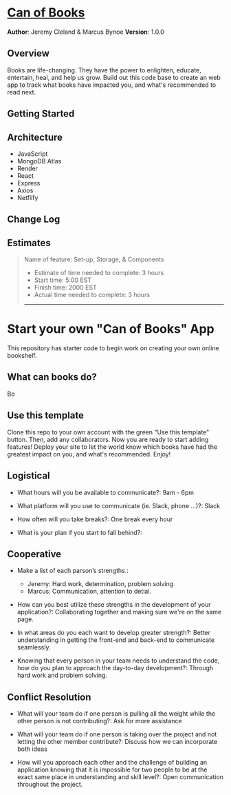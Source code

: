 # [Can of Books](https://books-in-a-can.netlify.app)

**Author**: Jeremy Cleland & Marcus Bynoe
**Version**: 1.0.0

## Overview

Books are life-changing. They have the power to enlighten, educate, entertain, heal, and help us grow. Build out this code base to create an web app to track what books have impacted you, and what's recommended to read next.

## Getting Started

<!-- What are the steps that a user must take in order to build this app on their own machine and get it running? -->

## Architecture

- JavaScript
- MongoDB Atlas
- Render
- React
- Express
- Axios
- Netflify

## Change Log

<!-- Use this area to document the iterative changes made to your application as each feature is successfully implemented. Use time stamps. Here's an example:

01-01-2001 4:59pm - Application now has a fully-functional express server, with a GET route for the location resource. -->

## Estimates

> Name of feature: Set-up, Storage, & Components
>
> - Estimate of time needed to complete: 3 hours
> - Start time: 5:00 EST
> - Finish time: 2000 EST
> - Actual time needed to complete: 3 hours
>
> ---

# Start your own "Can of Books" App

This repository has starter code to begin work on creating your own online bookshelf.

## What can books do?

Bo

## Use this template

Clone this repo to your own account with the green "Use this template" button. Then, add any collaborators. Now you are ready to start adding features! Deploy your site to let the world know which books have had the greatest impact on you, and what's recommended. Enjoy!

## Logistical

- What hours will you be available to communicate?: 9am - 6pm

- What platform will you use to communicate (ie. Slack, phone …)?: Slack

- How often will you take breaks?: One break every hour

- What is your plan if you start to fall behind?:

## Cooperative

- Make a list of each parson’s strengths.:

  - Jeremy: Hard work, determination, problem solving
  - Marcus: Communication, attention to detial.

- How can you best utilize these strengths in the development of your application?: Collaborating together and making sure we're on the same page.

- In what areas do you each want to develop greater strength?: Better understanding in getting the front-end and back-end to communicate seamlessly.

- Knowing that every person in your team needs to understand the code, how do you plan to approach the day-to-day development?: Through hard work and problem solving.

## Conflict Resolution

- What will your team do if one person is pulling all the weight while the other person is not contributing?: Ask for more assistance

- What will your team do if one person is taking over the project and not letting the other member contribute?: Discuss how we can incorporate both ideas

- How will you approach each other and the challenge of building an application knowing that it is impossible for two people to be at the exact same place in understanding and skill level?: Open communication throughout the project.
